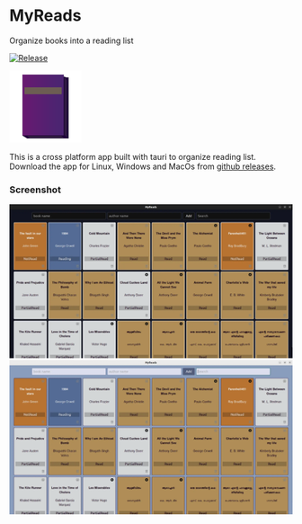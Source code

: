 # MyReads

Organize books into a reading list

[![Release](https://github.com/silentdusk/myreads/actions/workflows/release.yml/badge.svg)](https://github.com/silentdusk/myreads/actions/workflows/release.yml)

![MyReads Logo](/src-tauri/icons/128x128.png)

This is a cross platform app built with tauri to organize reading list. Download the app for Linux, Windows and MacOs from [github releases](https://github.com/silentdusk/myreads/releases).

### Screenshot

![MyReads Screenshot dark](/docs/screenshot.webp)
![MyReads Screenshot light](/docs/screenshot-light.webp)
